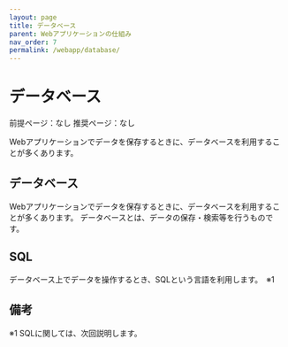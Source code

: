 ```yaml
---
layout: page
title: データベース
parent: Webアプリケーションの仕組み
nav_order: 7
permalink: /webapp/database/
---
```


# データベース

前提ページ：なし
推奨ページ：なし

Webアプリケーションでデータを保存するときに、データベースを利用することが多くあります。

## データベース

Webアプリケーションでデータを保存するときに、データベースを利用することが多くあります。
データベースとは、データの保存・検索等を行うものです。



## SQL

データベース上でデータを操作するとき、SQLという言語を利用します。　※1

## 備考

※1 SQLに関しては、次回説明します。